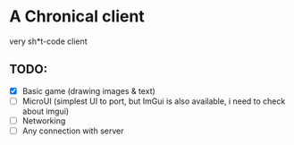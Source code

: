# A Chronical client

very sh*t-code client

## TODO:
 - [x] Basic game (drawing images & text)
 - [ ] MicroUI (simplest UI to port, but ImGui is also available, i need to check about imgui)
 - [ ] Networking
 - [ ] Any connection with server